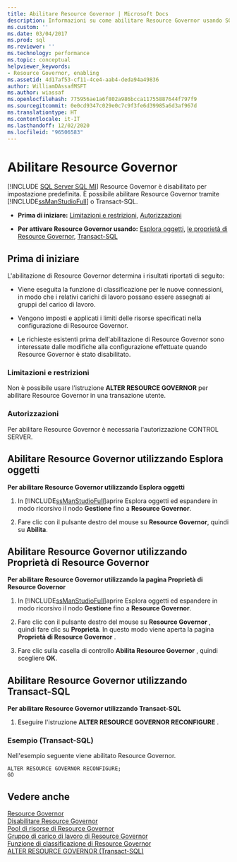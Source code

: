 ```yaml
---
title: Abilitare Resource Governor | Microsoft Docs
description: Informazioni su come abilitare Resource Governor usando SQL Server Management Studio o Transact-SQL. È necessaria l'autorizzazione CONTROL SERVER.
ms.custom: ''
ms.date: 03/04/2017
ms.prod: sql
ms.reviewer: ''
ms.technology: performance
ms.topic: conceptual
helpviewer_keywords:
- Resource Governor, enabling
ms.assetid: 4d17af53-cf11-4ce4-aab4-deda94a49836
author: WilliamDAssafMSFT
ms.author: wiassaf
ms.openlocfilehash: 775956ae1a6f802a986bcca11755887644f797f9
ms.sourcegitcommit: 0e0cd9347c029e0c7c9f3fe6d39985a6d3af967d
ms.translationtype: HT
ms.contentlocale: it-IT
ms.lasthandoff: 12/02/2020
ms.locfileid: "96506583"
---
```

# <a name="enable-resource-governor"></a>Abilitare Resource Governor
[!INCLUDE [SQL Server SQL MI](../../includes/applies-to-version/sql-asdbmi.md)]
  Resource Governor è disabilitato per impostazione predefinita. È possibile abilitare Resource Governor tramite [!INCLUDE[ssManStudioFull](../../includes/ssmanstudiofull-md.md)] o Transact-SQL.  
  
-   **Prima di iniziare:**  [Limitazioni e restrizioni](#LimitationsRestrictions), [Autorizzazioni](#Permissions)  
  
-   **Per attivare Resource Governor usando:**  [Esplora oggetti](#RGOnObjEx), [le proprietà di Resource Governor](#RGOnProp), [Transact-SQL](#RGOnTSQL)  
  
##  <a name="before-you-begin"></a><a name="BeforeYouBegin"></a> Prima di iniziare  
 L'abilitazione di Resource Governor determina i risultati riportati di seguito:  
  
-   Viene eseguita la funzione di classificazione per le nuove connessioni, in modo che i relativi carichi di lavoro possano essere assegnati ai gruppi del carico di lavoro.  
  
-   Vengono imposti e applicati i limiti delle risorse specificati nella configurazione di Resource Governor.  
  
-   Le richieste esistenti prima dell'abilitazione di Resource Governor sono interessate dalle modifiche alla configurazione effettuate quando Resource Governor è stato disabilitato.  
  
###  <a name="limitations-and-restrictions"></a><a name="LimitationsRestrictions"></a> Limitazioni e restrizioni  
 Non è possibile usare l'istruzione **ALTER RESOURCE GOVERNOR** per abilitare Resource Governor in una transazione utente.  
  
###  <a name="permissions"></a><a name="Permissions"></a> Autorizzazioni  
 Per abilitare Resource Governor è necessaria l'autorizzazione CONTROL SERVER.  
  
##  <a name="enable-resource-governor-using-object-explorer"></a><a name="RGOnObjEx"></a> Abilitare Resource Governor utilizzando Esplora oggetti  
 **Per abilitare Resource Governor utilizzando Esplora oggetti**  
  
1.  In [!INCLUDE[ssManStudioFull](../../includes/ssmanstudiofull-md.md)]aprire Esplora oggetti ed espandere in modo ricorsivo il nodo **Gestione** fino a **Resource Governor**.  
  
2.  Fare clic con il pulsante destro del mouse su **Resource Governor**, quindi su **Abilita**.  
  
##  <a name="enable-resource-governor-using-resource-governor-properties"></a><a name="RGOnProp"></a> Abilitare Resource Governor utilizzando Proprietà di Resource Governor  
 **Per abilitare Resource Governor utilizzando la pagina Proprietà di Resource Governor**  
  
1.  In [!INCLUDE[ssManStudioFull](../../includes/ssmanstudiofull-md.md)]aprire Esplora oggetti ed espandere in modo ricorsivo il nodo **Gestione** fino a **Resource Governor**.  
  
2.  Fare clic con il pulsante destro del mouse su **Resource Governor** , quindi fare clic su **Proprietà**. In questo modo viene aperta la pagina **Proprietà di Resource Governor** .  
  
3.  Fare clic sulla casella di controllo **Abilita Resource Governor** , quindi scegliere **OK**.  
  
##  <a name="enable-resource-governor-using-transact-sql"></a><a name="RGOnTSQL"></a> Abilitare Resource Governor utilizzando Transact-SQL  
 **Per abilitare Resource Governor utilizzando Transact-SQL**  
  
1.  Eseguire l'istruzione **ALTER RESOURCE GOVERNOR RECONFIGURE** .  
  
### <a name="example-transact-sql"></a>Esempio (Transact-SQL)  
 Nell'esempio seguente viene abilitato Resource Governor.  
  
```  
ALTER RESOURCE GOVERNOR RECONFIGURE;  
GO  
```  
  
## <a name="see-also"></a>Vedere anche  
 [Resource Governor](../../relational-databases/resource-governor/resource-governor.md)   
 [Disabilitare Resource Governor](../../relational-databases/resource-governor/disable-resource-governor.md)   
 [Pool di risorse di Resource Governor](../../relational-databases/resource-governor/resource-governor-resource-pool.md)   
 [Gruppo di carico di lavoro di Resource Governor](../../relational-databases/resource-governor/resource-governor-workload-group.md)   
 [Funzione di classificazione di Resource Governor](../../relational-databases/resource-governor/resource-governor-classifier-function.md)   
 [ALTER RESOURCE GOVERNOR &#40;Transact-SQL&#41;](../../t-sql/statements/alter-resource-governor-transact-sql.md)  
  
  
